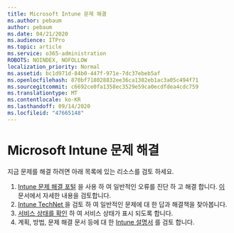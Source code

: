 ```yaml
---
title: Microsoft Intune 문제 해결
ms.author: pebaum
author: pebaum
ms.date: 04/21/2020
ms.audience: ITPro
ms.topic: article
ms.service: o365-administration
ROBOTS: NOINDEX, NOFOLLOW
localization_priority: Normal
ms.assetid: bc1d971d-84b0-447f-971e-7dc37ebeb5af
ms.openlocfilehash: 870bf718028832ee36ca1382eb1ac3a05c494f71
ms.sourcegitcommit: c6692ce0fa1358ec3529e59ca0ecdfdea4cdc759
ms.translationtype: MT
ms.contentlocale: ko-KR
ms.lasthandoff: 09/14/2020
ms.locfileid: "47665148"
---
```

# <a name="troubleshoot-issues-with-microsoft-intune"></a>Microsoft Intune 문제 해결

지금 문제를 해결 하려면 아래 목록에 있는 리소스를 검토 하세요.
  
1. [Intune 문제 해결 포털](https://devicemanagement.microsoft.com/#blade/Microsoft_Intune_DeviceSettings/TroubleshootBlade) 을 사용 하 여 일반적인 오류를 진단 하 고 해결 합니다. [이](https://docs.microsoft.com/intune/help-desk-operators) 문서에서 자세한 내용을 검토합니다.  
2. [Intune TechNet ](https://social.technet.microsoft.com/forums/home?forum=microsoftintuneprod)을 검토 하 여 일반적인 문제에 대 한 답과 해결책을 찾아봅니다.  
3. [서비스 상태를 확인](https://portal.office.com/AdminPortal/Home#/servicehealth) 하 여 서비스 상태가 표시 되도록 합니다.   
4. 계획, 방법, 문제 해결 문서 등에 대 한 [Intune 설명서](https://docs.microsoft.com/intune/) 를 검토 합니다. 